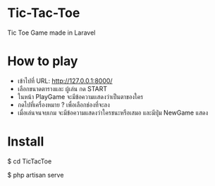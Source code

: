 # Tic-Tac-Toe
Tic Toe Game made in Laravel 
# How to play
- เข้าไปที่ URL: http://127.0.0.1:8000/ 
- เลือกขนาดตารางและ ผู้เล่น กด START
- ในหน้า PlayGame จะมีข้อความเเสดงว่าเป็นตาของใคร 
- กดไปที่เครื่องหมาย ? เพื่อเลือกช่องที่จะลง
- เมื่อเล่นจนจบเกม จะมีข้อความแสดงว่าใครชนะหรือเสมอ และมีปุ่ม NewGame แสดง 
# Install
$ cd TicTacToe

$ php artisan serve

